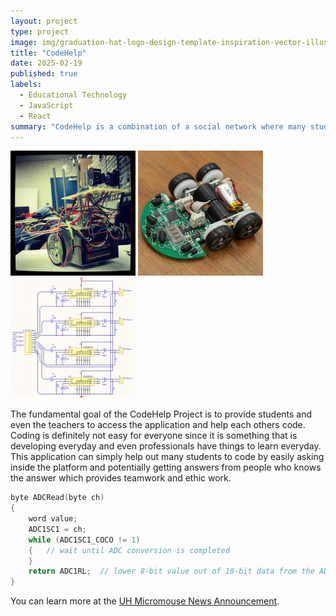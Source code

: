 ```yaml
---
layout: project
type: project
image: img/graduation-hat-logo-design-template-inspiration-vector-illustration_556641-1757.avif
title: "CodeHelp"
date: 2025-02-19
published: true
labels:
  - Educational Technology
  - JavaScript
  - React
summary: "CodeHelp is a combination of a social network where many students can participate and help each other with coding. It is intended to improve engagement, retention, and diversity in undergraduate STEM majors."
---
```


<div class="text-center p-4">
  <img width="200px" src="../img/micromouse/micromouse-robot.png" class="img-thumbnail" >
  <img width="200px" src="../img/micromouse/micromouse-robot-2.jpg" class="img-thumbnail" >
  <img width="200px" src="../img/micromouse/micromouse-circuit.png" class="img-thumbnail" >
</div>

The fundamental goal of the CodeHelp Project is to provide students and even the teachers to access the application and help each others code. Coding is definitely not easy for everyone since it is something that is developing everyday and even professionals have things to learn everyday. This application can simply
help out many students to code by easily asking inside the platform and potentially getting answers from people who knows the answer which provides teamwork and ethic work. 

```cpp
byte ADCRead(byte ch)
{
    word value;
    ADC1SC1 = ch;
    while (ADC1SC1_COCO != 1)
    {   // wait until ADC conversion is completed   
    }
    return ADC1RL;  // lower 8-bit value out of 10-bit data from the ADC
}
```

You can learn more at the [UH Micromouse News Announcement](https://manoa.hawaii.edu/news/article.php?aId=2857).
